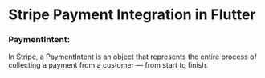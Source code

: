# Stripe Payment Integration in Flutter

### PaymentIntent: 
In Stripe, a PaymentIntent is an object that represents the entire process of collecting a payment from a customer — from start to finish.
